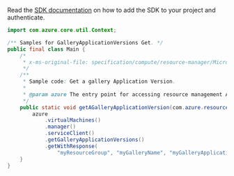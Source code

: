 Read the [SDK documentation](https://github.com/Azure/azure-sdk-for-java/blob/azure-resourcemanager_2.11.0/sdk/resourcemanager/azure-resourcemanager/README.md) on how to add the SDK to your project and authenticate.

```java
import com.azure.core.util.Context;

/** Samples for GalleryApplicationVersions Get. */
public final class Main {
    /*
     * x-ms-original-file: specification/compute/resource-manager/Microsoft.Compute/stable/2021-07-01/examples/gallery/GetAGalleryApplicationVersion.json
     */
    /**
     * Sample code: Get a gallery Application Version.
     *
     * @param azure The entry point for accessing resource management APIs in Azure.
     */
    public static void getAGalleryApplicationVersion(com.azure.resourcemanager.AzureResourceManager azure) {
        azure
            .virtualMachines()
            .manager()
            .serviceClient()
            .getGalleryApplicationVersions()
            .getWithResponse(
                "myResourceGroup", "myGalleryName", "myGalleryApplicationName", "1.0.0", null, Context.NONE);
    }
}
```
